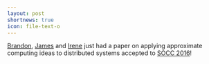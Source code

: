 ```yaml
---
layout: post
shortnews: true
icon: file-text-o
---
```

[Brandon][], [James][] and [Irene][] just had a paper on applying approximate computing ideas to distributed systems accepted to [SOCC 2016][]! 

[SOCC 2016]: http://acmsocc.github.io/2016/
[James]: http://homes.cs.washington.edu/~bornholt/
[Brandon]: http://homes.cs.washington.edu/~bholt/
[Irene]: http://irenezhang.net/
